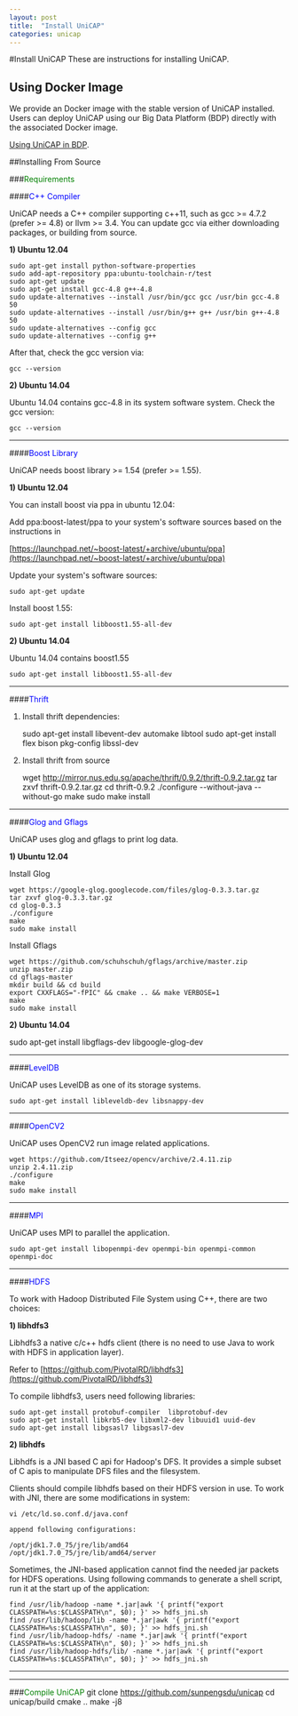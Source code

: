 ```yaml
---
layout: post
title:  "Install UniCAP"
categories: unicap
---
```

#Install UniCAP
These are instructions for installing UniCAP.

## Using Docker Image

We provide an Docker image with the stable version of UniCAP installed. Users can deploy UniCAP using our Big Data Platform (BDP) directly with the associated Docker image.

[Using UniCAP in BDP].


##Installing From Source
    
###<span style="color: Green">Requirements</span>

####<span style="color: blue">C++ Compiler</span>

UniCAP needs a C++ compiler supporting c++11, such as gcc >= 4.7.2 (prefer >= 4.8) or llvm >= 3.4. You can update gcc via either downloading packages, or building from source. 

**1) Ubuntu 12.04**

    sudo apt-get install python-software-properties
    sudo add-apt-repository ppa:ubuntu-toolchain-r/test
    sudo apt-get update
    sudo apt-get install gcc-4.8 g++-4.8
    sudo update-alternatives --install /usr/bin/gcc gcc /usr/bin gcc-4.8 50
    sudo update-alternatives --install /usr/bin/g++ g++ /usr/bin g++-4.8 50
    sudo update-alternatives --config gcc
    sudo update-alternatives --config g++
    
After that, check the gcc version via:

    gcc --version
    
**2) Ubuntu 14.04**

Ubuntu 14.04 contains gcc-4.8 in its system software system. 
Check the gcc version:

    gcc --version 

---    
    
####<span style="color: blue">Boost Library</span>
    
UniCAP needs boost library >= 1.54 (prefer >= 1.55). 

**1) Ubuntu 12.04**

You can install boost via ppa in ubuntu 12.04:

Add ppa:boost-latest/ppa to your system's software sources based on the instructions in 

[https://launchpad.net/~boost-latest/+archive/ubuntu/ppa](https://launchpad.net/~boost-latest/+archive/ubuntu/ppa)
 

Update your system's software sources:

    sudo apt-get update
    
Install boost 1.55:

	sudo apt-get install libboost1.55-all-dev
    
 **2) Ubuntu 14.04**   
 
 Ubuntu 14.04 contains boost1.55
 
 	sudo apt-get install libboost1.55-all-dev

---    
    
####<span style="color: blue">Thrift</span> 

1) Install thrift dependencies:

    sudo apt-get install libevent-dev automake libtool
    sudo apt-get install flex bison pkg-config libssl-dev  
      
2) Install thrift from source 

    wget http://mirror.nus.edu.sg/apache/thrift/0.9.2/thrift-0.9.2.tar.gz
    tar zxvf thrift-0.9.2.tar.gz
    cd thrift-0.9.2
    ./configure --without-java --without-go
    make
    sudo make install
    
---    
    
####<span style="color: blue">Glog and Gflags</span> 

UniCAP uses glog and gflags to print log data.

**1) Ubuntu 12.04**

Install Glog

    wget https://google-glog.googlecode.com/files/glog-0.3.3.tar.gz
    tar zxvf glog-0.3.3.tar.gz
    cd glog-0.3.3
    ./configure
    make
    sudo make install
    
Install Gflags

    wget https://github.com/schuhschuh/gflags/archive/master.zip
    unzip master.zip
    cd gflags-master
    mkdir build && cd build
    export CXXFLAGS="-fPIC" && cmake .. && make VERBOSE=1
    make
    sudo make install
    
**2) Ubuntu 14.04**

sudo apt-get install libgflags-dev libgoogle-glog-dev

---

####<span style="color: blue">LevelDB</span> 

UniCAP uses LevelDB as one of its storage systems.

    sudo apt-get install libleveldb-dev libsnappy-dev

---    

####<span style="color: blue">OpenCV2</span> 

UniCAP uses OpenCV2 run image related applications.

    wget https://github.com/Itseez/opencv/archive/2.4.11.zip
    unzip 2.4.11.zip
    ./configure
    make 
    sudo make install
---

####<span style="color: blue">MPI</span> 

UniCAP uses MPI to parallel the application.

    sudo apt-get install libopenmpi-dev openmpi-bin openmpi-common openmpi-doc

---

####<span style="color: blue">HDFS</span> 

To work with Hadoop Distributed File System using C++, there are two choices:

**1) libhdfs3**

Libhdfs3 a native c/c++ hdfs client (there is no need to use Java to work with HDFS in application layer).

Refer to [https://github.com/PivotalRD/libhdfs3](https://github.com/PivotalRD/libhdfs3)

To compile libhdfs3, users need following libraries:
 
    sudo apt-get install protobuf-compiler  libprotobuf-dev 
    sudo apt-get install libkrb5-dev libxml2-dev libuuid1 uuid-dev 
    sudo apt-get install libgsasl7 libgsasl7-dev 


**2) libhdfs**

Libhdfs is a JNI based C api for Hadoop's DFS. It provides a simple subset of C apis to manipulate DFS files and the filesystem. 

Clients should compile libhdfs based on their HDFS version in use. To work with JNI, there are some modifications in system:

    vi /etc/ld.so.conf.d/java.conf
    
    append following configurations:
    
    /opt/jdk1.7.0_75/jre/lib/amd64
    /opt/jdk1.7.0_75/jre/lib/amd64/server

Sometimes, the JNI-based application cannot find the needed jar packets for HDFS operations. Using following commands to generate a shell script, run it at the start up of the application:

    find /usr/lib/hadoop -name *.jar|awk '{ printf("export CLASSPATH=%s:$CLASSPATH\n", $0); }' >> hdfs_jni.sh
    find /usr/lib/hadoop/lib -name *.jar|awk '{ printf("export CLASSPATH=%s:$CLASSPATH\n", $0); }' >> hdfs_jni.sh
    find /usr/lib/hadoop-hdfs/ -name *.jar|awk '{ printf("export CLASSPATH=%s:$CLASSPATH\n", $0); }' >> hdfs_jni.sh
    find /usr/lib/hadoop-hdfs/lib/ -name *.jar|awk '{ printf("export CLASSPATH=%s:$CLASSPATH\n", $0); }' >> hdfs_jni.sh
    
---
---

###<span style="color: Green">Compile UniCAP</span>
    git clone https://github.com/sunpengsdu/unicap
    cd unicap/build
    cmake ..
    make -j8

[Using UniCAP in BDP]: http://155.69.146.43/bdp/guest
